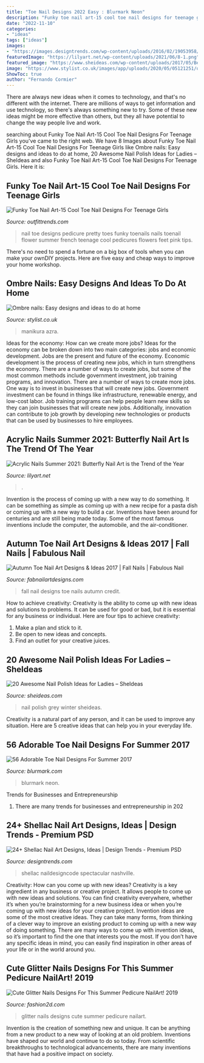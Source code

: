 ```yaml
---
title: "Toe Nail Designs 2022 Easy : Blurmark Neon"
description: "Funky toe nail art-15 cool toe nail designs for teenage girls"
date: "2022-11-10"
categories:
- "ideas"
tags: ["ideas"]
images:
- "https://images.designtrends.com/wp-content/uploads/2016/02/19053958/Black-Colored-Nail-Design.jpg"
featuredImage: "https://lilyart.net/wp-content/uploads/2021/06/8-1.png"
featured_image: "https://www.sheideas.com/wp-content/uploads/2017/05/Best-Grey-Winter-Nail-Polish-Art-Images.jpg"
image: "https://www.stylist.co.uk/images/app/uploads/2020/05/05121251/ombre-nails-designs-ideas-1680x880.png?w=1680&amp;h=880&amp;fit=max&amp;auto=format%2Ccompress"
ShowToc: true
author: "Fernando Cormier"
---
```



There are always new ideas when it comes to technology, and that's no different with the internet. There are millions of ways to get information and use technology, so there's always something new to try. Some of these new ideas might be more effective than others, but they all have potential to change the way people live and work.

	

		
searching about Funky Toe Nail Art-15 Cool Toe Nail Designs For Teenage Girls you've came to the right web. We have 8 Images about Funky Toe Nail Art-15 Cool Toe Nail Designs For Teenage Girls like Ombre nails: Easy designs and ideas to do at home, 20 Awesome Nail Polish Ideas for Ladies – SheIdeas and also Funky Toe Nail Art-15 Cool Toe Nail Designs For Teenage Girls. Here it is:
		
    
## Funky Toe Nail Art-15 Cool Toe Nail Designs For Teenage Girls

<img loading=lazy src="http://www.outfittrends.com/wp-content/uploads/2014/11/Cute-toe-nail-Designs.jpg" onerror="this.onerror=null;this.src='https://tse4.mm.bing.net/th?id=OIP.DeQCP4RLHvt6-N-DEtAfyQHaFj&amp;pid=15.1';" alt="Funky Toe Nail Art-15 Cool Toe Nail Designs For Teenage Girls">

_Source: outfittrends.com_

>nail toe designs pedicure pretty toes funky toenails nails toenail flower summer french teenage cool pedicures flowers feet pink tips. 

	

There's no need to spend a fortune on a big box of tools when you can make your ownDIY projects. Here are five easy and cheap ways to improve your home workshop.

    
## Ombre Nails: Easy Designs And Ideas To Do At Home

<img loading=lazy src="https://www.stylist.co.uk/images/app/uploads/2020/05/05121251/ombre-nails-designs-ideas-1680x880.png?w=1680&amp;h=880&amp;fit=max&amp;auto=format%2Ccompress" onerror="this.onerror=null;this.src='https://tse2.mm.bing.net/th?id=OIP.FDnXxzLRD3tilS5qcgyawgHaD4&amp;pid=15.1';" alt="Ombre nails: Easy designs and ideas to do at home">

_Source: stylist.co.uk_

>manikura azra. 

	

Ideas for the economy: How can we create more jobs?
Ideas for the economy can be broken down into two main categories: jobs and economic development. Jobs are the present and future of the economy. Economic development is the process of creating new jobs, which in turn strengthens the economy. There are a number of ways to create jobs, but some of the most common methods include government investment, job training programs, and innovation.
There are a number of ways to create more jobs. One way is to invest in businesses that will create new jobs. Government investment can be found in things like infrastructure, renewable energy, and low-cost labor. Job training programs can help people learn new skills so they can join businesses that will create new jobs. Additionally, innovation can contribute to job growth by developing new technologies or products that can be used by businesses to hire employees.

    
## Acrylic Nails Summer 2021: Butterfly Nail Art Is The Trend Of The Year

<img loading=lazy src="https://lilyart.net/wp-content/uploads/2021/06/8-1.png" onerror="this.onerror=null;this.src='https://tse1.mm.bing.net/th?id=OIP.KSAR_dCIgE_p07UjAKUioAHaLH&amp;pid=15.1';" alt="Acrylic Nails Summer 2021: Butterfly Nail Art is the Trend of the Year">

_Source: lilyart.net_

>. 

	

Invention is the process of coming up with a new way to do something. It can be something as simple as coming up with a new recipe for a pasta dish or coming up with a new way to build a car. Inventions have been around for centuries and are still being made today. Some of the most famous inventions include the computer, the automobile, and the air-conditioner.

    
## Autumn Toe Nail Art Designs &amp; Ideas 2017 | Fall Nails | Fabulous Nail

<img loading=lazy src="http://fabnailartdesigns.com/wp-content/uploads/2017/06/Autumn-Toe-Nail-Art-Designs-Ideas-2017-Fall-Nails-2.jpg" onerror="this.onerror=null;this.src='https://tse2.mm.bing.net/th?id=OIP.deoqupMNQNNYbcYb-v1zwgHaEE&amp;pid=15.1';" alt="Autumn Toe Nail Art Designs &amp; Ideas 2017 | Fall Nails | Fabulous Nail">

_Source: fabnailartdesigns.com_

>fall nail designs toe nails autumn credit. 

	

How to achieve creativity:
Creativity is the ability to come up with new ideas and solutions to problems. It can be used for good or bad, but it is essential for any business or individual. Here are four tips to achieve creativity:
1. Make a plan and stick to it.
2. Be open to new ideas and concepts.
3. Find an outlet for your creative juices.

    
## 20 Awesome Nail Polish Ideas For Ladies – SheIdeas

<img loading=lazy src="https://www.sheideas.com/wp-content/uploads/2017/05/Best-Grey-Winter-Nail-Polish-Art-Images.jpg" onerror="this.onerror=null;this.src='https://tse2.mm.bing.net/th?id=OIP.qdwrB5nzryOCdHKLEqmHHAHaJ4&amp;pid=15.1';" alt="20 Awesome Nail Polish Ideas for Ladies – SheIdeas">

_Source: sheideas.com_

>nail polish grey winter sheideas. 

	

Creativity is a natural part of any person, and it can be used to improve any situation. Here are 5 creative ideas that can help you in your everyday life.

    
## 56 Adorable Toe Nail Designs For Summer 2017

<img loading=lazy src="https://www.blurmark.com/wp-content/uploads/2017/04/Stunning-Orange-Toes-Nail-Art.jpg" onerror="this.onerror=null;this.src='https://tse4.mm.bing.net/th?id=OIP.mdJDOKN9gTX9BrRORjU5BgHaHa&amp;pid=15.1';" alt="56 Adorable Toe Nail Designs For Summer 2017">

_Source: blurmark.com_

>blurmark neon. 

	

Trends for Businesses and Entrepreneurship
1. There are many trends for businesses and entrepreneurship in 202
    
## 24+ Shellac Nail Art Designs, Ideas | Design Trends - Premium PSD

<img loading=lazy src="https://images.designtrends.com/wp-content/uploads/2016/02/19053958/Black-Colored-Nail-Design.jpg" onerror="this.onerror=null;this.src='https://tse4.mm.bing.net/th?id=OIP.23W0ChU3Sllv2JKGOI1NfQHaG4&amp;pid=15.1';" alt="24+ Shellac Nail Art Designs, Ideas | Design Trends - Premium PSD">

_Source: designtrends.com_

>shellac naildesigncode spectacular nashville. 

	

Creativity: How can you come up with new ideas?
Creativity is a key ingredient in any business or creative project. It allows people to come up with new ideas and solutions. You can find creativity everywhere, whether it’s when you’re brainstorming for a new business idea or when you’re coming up with new ideas for your creative project.
Invention ideas are some of the most creative ideas. They can take many forms, from thinking of a clever way to improve an existing product to coming up with a new way of doing something. There are many ways to come up with invention ideas, so it’s important to find the one that interests you the most. If you don’t have any specific ideas in mind, you can easily find inspiration in other areas of your life or in the world around you.

    
## Cute Glitter Nails Designs For This Summer Pedicure NailArt! 2019

<img loading=lazy src="https://farm8.staticflickr.com/7884/47404914382_103a329d7a_o.jpg" onerror="this.onerror=null;this.src='https://tse4.mm.bing.net/th?id=OIP.7PCuOhYAIJmxSgU9HTV0VgHaKP&amp;pid=15.1';" alt="Cute Glitter Nails Designs For This Summer Pedicure NailArt! 2019">

_Source: fashion2d.com_

>glitter nails designs cute summer pedicure nailart. 

	

Invention is the creation of something new and unique. It can be anything from a new product to a new way of looking at an old problem. Inventions have shaped our world and continue to do so today. From scientific breakthroughs to technological advancements, there are many inventions that have had a positive impact on society.

